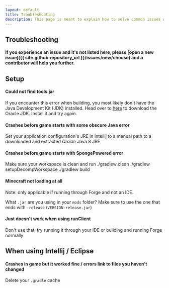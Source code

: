 ```yaml
---
layout: default
title: Troubleshooting
description: This page is meant to explain how to solve common issues when installing or using KAMI Blue. 
---
```


## Troubleshooting

#### If you experience an issue and it's not listed here, please [open a new issue]({{ site.github.repository_url }}/issues/new/choose) and a contributor will help you further.

## Setup
#### Could not find tools.jar
If you encounter this error when building, you most likely don't have the Java Development Kit (JDK) installed.
Head over to [here](https://www.oracle.com/ca-en/java/technologies/javase-jdk8-downloads.html) to download the Oracle JDK. Install it and try again.

#### Crashes before game starts with some obscure Java error
Set your application configuration's JRE in Intellij to a manual path to a downloaded and extracted *Oracle* Java 8 JRE

#### Crashes before game starts with SpongePowered error
Make sure your workspace is clean and run
./gradlew clean
./gradlew setupDecompWorkspace
./gradlew build

#### Minecraft not loading at all

Note: only applicable if running through Forge and not an IDE. 

What `.jar` are you using in your `mods` folder? Make sure to use the one that ends with `-release` (`VERSION-release.jar`)

#### Just doesn't work when using runClient
Don't use that, try running it through your IDE or building and running Forge normally

## When using Intellij / Eclipse

#### Crashes in game but it worked fine / errors link to files you haven't changed

Delete your `.gradle` cache
